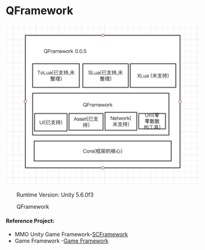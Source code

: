 # QFramework

![](./DocRes/1.png)

&emsp;&emsp;Runtime Version: Unity 5.6.0f3<br>

&emsp;&emsp;QFramework



#### Reference Project:
* MMO Unity Game Framework-[SCFramework](https://github.com/SnowCold/SCFramework_Engine)
* Game Framework -[Game Framework](https://github.com/GameFramework/GameFramework)